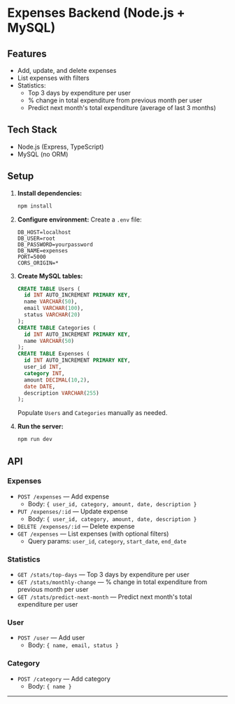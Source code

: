 # Expenses Backend (Node.js + MySQL)

## Features
- Add, update, and delete expenses
- List expenses with filters
- Statistics:
  - Top 3 days by expenditure per user
  - % change in total expenditure from previous month per user
  - Predict next month's total expenditure (average of last 3 months)

## Tech Stack
- Node.js (Express, TypeScript)
- MySQL (no ORM)

## Setup
1. **Install dependencies:**
   ```sh
   npm install
   ```
2. **Configure environment:**
   Create a `.env` file:
   ```env
   DB_HOST=localhost
   DB_USER=root
   DB_PASSWORD=yourpassword
   DB_NAME=expenses
   PORT=5000
   CORS_ORIGIN=*
   ```
3. **Create MySQL tables:**
   ```sql
   CREATE TABLE Users (
     id INT AUTO_INCREMENT PRIMARY KEY,
     name VARCHAR(50),
     email VARCHAR(100),
     status VARCHAR(20)
   );
   CREATE TABLE Categories (
     id INT AUTO_INCREMENT PRIMARY KEY,
     name VARCHAR(50)
   );
   CREATE TABLE Expenses (
     id INT AUTO_INCREMENT PRIMARY KEY,
     user_id INT,
     category INT,
     amount DECIMAL(10,2),
     date DATE,
     description VARCHAR(255)
   );
   ```
   Populate `Users` and `Categories` manually as needed.

4. **Run the server:**
   ```sh
   npm run dev
   ```

## API
### Expenses
- `POST /expenses` — Add expense
  - Body: `{ user_id, category, amount, date, description }`
- `PUT /expenses/:id` — Update expense
  - Body: `{ user_id, category, amount, date, description }`
- `DELETE /expenses/:id` — Delete expense
- `GET /expenses` — List expenses (with optional filters)
  - Query params: `user_id`, `category`, `start_date`, `end_date`

### Statistics
- `GET /stats/top-days` — Top 3 days by expenditure per user
- `GET /stats/monthly-change` — % change in total expenditure from previous month per user
- `GET /stats/predict-next-month` — Predict next month's total expenditure per user

### User
- `POST /user` — Add user
  - Body: `{ name, email, status }`

### Category
- `POST /category` — Add category
  - Body: `{ name }`

--- 